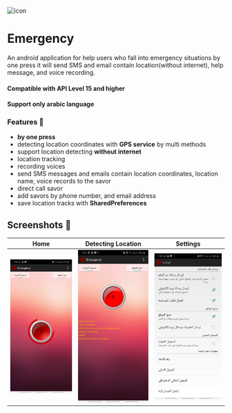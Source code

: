 ![icon](ic_launcher_web.png)
# Emergency
An android application for help users who fall into emergency situations by one press it will send SMS and email contain location(without internet), help message, and voice recording.

#### Compatible with **API Level 15** and higher
#### Support only arabic language

### Features 🚀
- **by one press**
- detecting location coordinates with **GPS service** by multi methods
- support location detecting **without internet**
- location tracking
- recording voices
- send SMS messages and emails contain location coordinates, location name, voice records to the savor
- direct call savor
- add savors by phone number, and email address
- save location tracks with **SharedPreferences**

## Screenshots 🎉
Home  |  Detecting Location  |  Settings
:-------------------------:|:-------------------------:|:-------------------------:
![screen1](screenshots/screen1.jpg)  |  ![screen2](screenshots/screen2.jpg)  |  ![screen3](screenshots/screen3.jpg)
